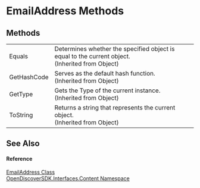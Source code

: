 # EmailAddress Methods




## Methods
<table>
<tr>
<td>Equals</td>
<td>Determines whether the specified object is equal to the current object.<br />(Inherited from Object)</td></tr>
<tr>
<td>GetHashCode</td>
<td>Serves as the default hash function.<br />(Inherited from Object)</td></tr>
<tr>
<td>GetType</td>
<td>Gets the Type of the current instance.<br />(Inherited from Object)</td></tr>
<tr>
<td>ToString</td>
<td>Returns a string that represents the current object.<br />(Inherited from Object)</td></tr>
</table>

## See Also


#### Reference
<a href="21765f9e-0286-ef3c-c3bd-4e06b00b365a">EmailAddress Class</a>  
<a href="79f11d04-c275-b915-db5b-ab2227989555">OpenDiscoverSDK.Interfaces.Content Namespace</a>  
